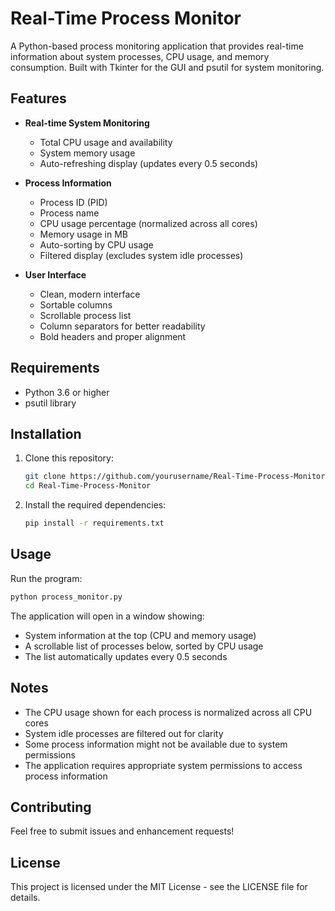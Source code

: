 # Real-Time Process Monitor

A Python-based process monitoring application that provides real-time information about system processes, CPU usage, and memory consumption. Built with Tkinter for the GUI and psutil for system monitoring.

## Features

- **Real-time System Monitoring**
  - Total CPU usage and availability
  - System memory usage
  - Auto-refreshing display (updates every 0.5 seconds)

- **Process Information**
  - Process ID (PID)
  - Process name
  - CPU usage percentage (normalized across all cores)
  - Memory usage in MB
  - Auto-sorting by CPU usage
  - Filtered display (excludes system idle processes)

- **User Interface**
  - Clean, modern interface
  - Sortable columns
  - Scrollable process list
  - Column separators for better readability
  - Bold headers and proper alignment

## Requirements

- Python 3.6 or higher
- psutil library

## Installation

1. Clone this repository:
   ```bash
   git clone https://github.com/yourusername/Real-Time-Process-Monitor.git
   cd Real-Time-Process-Monitor
   ```

2. Install the required dependencies:
   ```bash
   pip install -r requirements.txt
   ```

## Usage

Run the program:
```bash
python process_monitor.py
```

The application will open in a window showing:
- System information at the top (CPU and memory usage)
- A scrollable list of processes below, sorted by CPU usage
- The list automatically updates every 0.5 seconds

## Notes

- The CPU usage shown for each process is normalized across all CPU cores
- System idle processes are filtered out for clarity
- Some process information might not be available due to system permissions
- The application requires appropriate system permissions to access process information

## Contributing

Feel free to submit issues and enhancement requests!

## License

This project is licensed under the MIT License - see the LICENSE file for details. 
